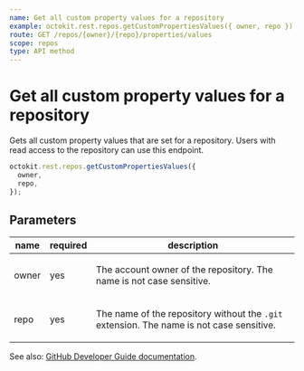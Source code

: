 ```yaml
---
name: Get all custom property values for a repository
example: octokit.rest.repos.getCustomPropertiesValues({ owner, repo })
route: GET /repos/{owner}/{repo}/properties/values
scope: repos
type: API method
---
```


# Get all custom property values for a repository

Gets all custom property values that are set for a repository.
Users with read access to the repository can use this endpoint.

```js
octokit.rest.repos.getCustomPropertiesValues({
  owner,
  repo,
});
```

## Parameters

<table>
  <thead>
    <tr>
      <th>name</th>
      <th>required</th>
      <th>description</th>
    </tr>
  </thead>
  <tbody>
    <tr><td>owner</td><td>yes</td><td>

The account owner of the repository. The name is not case sensitive.

</td></tr>
<tr><td>repo</td><td>yes</td><td>

The name of the repository without the `.git` extension. The name is not case sensitive.

</td></tr>
  </tbody>
</table>

See also: [GitHub Developer Guide documentation](https://docs.github.com/rest/repos/custom-properties#get-all-custom-property-values-for-a-repository).
